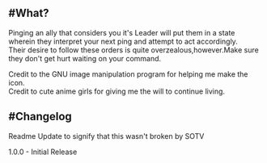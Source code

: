#What?
---
Pinging an ally that considers you it's Leader will put them in a state wherein they interpret your next ping and attempt to act accordingly.\
Their desire to follow these orders is quite overzealous,however.Make sure they don't get hurt waiting on your command.

Credit to the GNU image manipulation program for helping me make the icon.\
Credit to cute anime girls for giving me the will to continue living.

#Changelog
---
Readme Update to signify that this wasn't broken by SOTV

1.0.0 - Initial Release
